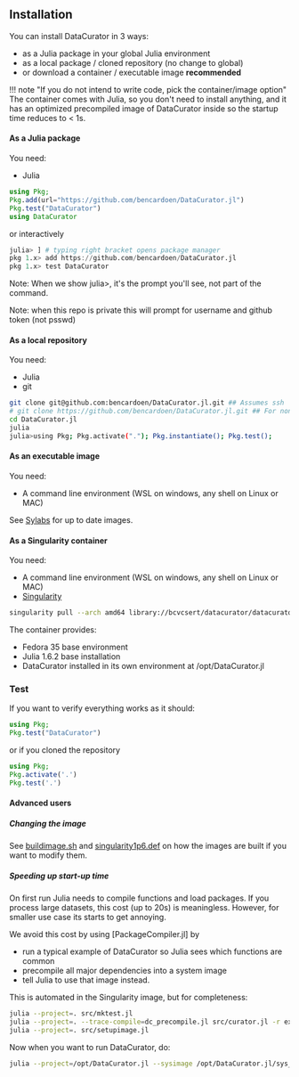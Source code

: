 ## Installation
You can install DataCurator in  3 ways:
- as a Julia package in your global Julia environment
- as a local package / cloned repository (no change to global)
- or download a container / executable image **recommended**

!!! note "If you do not intend to write code, pick the container/image option"
    The container comes with Julia, so you don't need to install anything, and it has an optimized precompiled image of DataCurator inside so the startup time reduces to < 1s.


#### As a Julia package
You need:
- Julia

```julia
using Pkg;
Pkg.add(url="https://github.com/bencardoen/DataCurator.jl")
Pkg.test("DataCurator")
using DataCurator
```
or interactively
```julia
julia> ] # typing right bracket opens package manager
pkg 1.x> add https://github.com/bencardoen/DataCurator.jl
pkg 1.x> test DataCurator
```

Note: When we show julia>, it's the prompt you'll see, not part of the command.

Note: when this repo is private this will prompt for username and github token (not psswd)

#### As a local repository
You need:
- Julia
- git

```bash
git clone git@github.com:bencardoen/DataCurator.jl.git ## Assumes ssh
# git clone https://github.com/bencardoen/DataCurator.jl.git ## For non SSH
cd DataCurator.jl
julia
julia>using Pkg; Pkg.activate("."); Pkg.instantiate(); Pkg.test();
```




#### As an executable image
You need:
- A command line environment (WSL on windows, any shell on Linux or MAC)

See [Sylabs](https://cloud.sylabs.io/library/bcvcsert/datacurator/datacurator_f35_j1.6) for up to date images.

#### As a Singularity container
You need:
- A command line environment (WSL on windows, any shell on Linux or MAC)
- [Singularity](https://singularity-docs.readthedocs.io/en/latest/)
```bash
singularity pull --arch amd64 library://bcvcsert/datacurator/datacurator_f35_j1.6:0.0.1
```

The container provides:
- Fedora 35 base environment
- Julia 1.6.2 base installation
- DataCurator installed in its own environment at /opt/DataCurator.jl

### Test
If you want to verify everything works as it should:
```julia
using Pkg;
Pkg.test("DataCurator")
```
or if you cloned the repository
```julia
using Pkg;
Pkg.activate('.')
Pkg.test('.')
```

#### Advanced users

##### Changing the image
See [buildimage.sh](buildimage.sh) and [singularity1p6.def](singularity1p6.def) on how the images are built if you want to modify them.

##### Speeding up start-up time
On first run Julia needs to compile functions and load packages. If you process large datasets, this cost (up to 20s) is meaningless. However, for smaller use case its starts to get annoying.

We avoid this cost by using [PackageCompiler.jl] by
- run a typical example of DataCurator so Julia sees which functions are common
- precompile all major dependencies into a system image
- tell Julia to use that image instead.

This is automated in the Singularity image, but for completeness:
```bash
julia --project=. src/mktest.jl
julia --project=. --trace-compile=dc_precompile.jl src/curator.jl -r example_recipes/aggregate_new_api.toml
julia --project=. src/setupimage.jl
```
Now when you want to run DataCurator, do:
```bash
julia --project=/opt/DataCurator.jl --sysimage /opt/DataCurator.jl/sys_img.so /opt/DataCurator.jl/src/curator.jl --recipe <YOURRECIPE.TOML>
```
